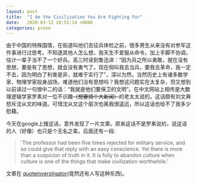 ```yaml
---
layout: post
title:  "I Am the Civilization You Are Fighting For"
date:   2020-03-12 20:55:14 +0800
categories: prose
---
```


由于中国的特殊国情，在街道叫他们去征兵体检之前，很多男生从来没有对参军这件事进行过思考。不知道其他人怎么想，我天生不爱服从命令，加上手脚不协调，估计一辈子当不了一个好兵。高三时读到鲁迅讲：“因为兵之所以勇敢，就在没有思想，要是有了思想，就会没有勇气了。现在倘叫我去当兵，要我去革命，我一定不去，因为明白了利害是非，就难于实行了”，深以为然。当然历史上有诸多数学家、物理学家投身战场，难道他们没有思想吗？我想这问题实在太复杂，但又想到以前读过一句很中二的话：“我就是他们要保卫的文明”。在中文网站上相传是大数理逻辑学家罗素对一位不识趣~~（想要搞个大新闻）~~的老太太说的。这话颇有刘文典怒斥沈从文的味道。可惜沈从文这个层次也离我很遥远，所以这话也给不了我多少慰藉。

今天在google上搜这话，意外发现了一片文章。原来这话不是罗素说的，说这话的人（好像）也只是个无名之辈。后面还有一段:


> 'The professor had been five times rejected for military service, and so could give that reply with an easy conscience. Yet there is more than a suspicion of truth in it. It is folly to abandon culture when culture is one of the things that make civilization worthwhile.'

文章在 [quoteinverstigator](https://quoteinvestigator.com/2015/11/09/i-am/)(竟然还有人写这种东西)。

